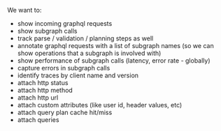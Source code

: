 We want to:
- show incoming graphql requests
- show subgraph calls
- track parse / validation / planning steps as well
- annotate graphql requests with a list of subgraph names (so we can show operations that a subgraph is involved with)
- show performance of subgraph calls (latency, error rate - globally)
- capture errors in subgraph calls
- identify traces by client name and version
- attach http status
- attach http method
- attach http url
- attach custom attributes (like user id, header values, etc)
- attach query plan cache hit/miss
- attach queries
